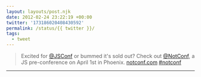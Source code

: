 ```yaml
---
layout: layouts/post.njk
date: 2012-02-24 23:22:19 +00:00
twitter: '173186020408430592'
permalink: /status/{{ twitter }}/
tags: 
  - tweet
---
```


> Excited for [@JSConf](https://twitter.com/JSConf) or bummed it's sold out? Check out [@NotConf](https://twitter.com/NotConf), a JS pre-conference on April 1st in Phoenix. [notconf.com](http://notconf.com) [#notconf](https://twitter.com/hashtag/notconf)

---
